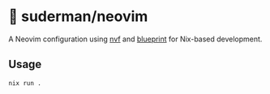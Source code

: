 # 🧠 suderman/neovim

A Neovim configuration using [nvf](https://notashelf.github.io/nvf) and
[blueprint](https://github.com/numtide/blueprint) for Nix-based development.

## Usage

```sh
nix run .
```
